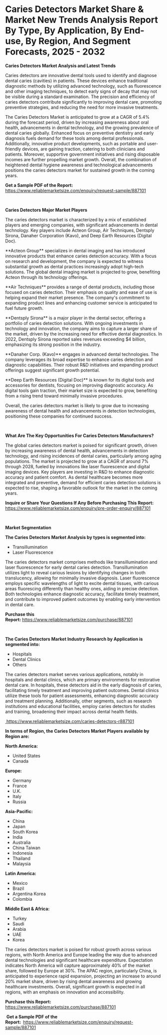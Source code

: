 <p><h1>Caries Detectors Market Share & Market New Trends Analysis Report By Type, By Application, By End-use, By Region, And Segment Forecasts, 2025 - 2032</h1></p><p><strong>Caries Detectors Market Analysis and Latest Trends</strong></p>
<p><p>Caries detectors are innovative dental tools used to identify and diagnose dental caries (cavities) in patients. These devices enhance traditional diagnostic methods by utilizing advanced technology, such as fluorescence and other imaging techniques, to detect early signs of decay that may not be visible during a standard examination. The precision and efficiency of caries detectors contribute significantly to improving dental care, promoting preventive strategies, and reducing the need for more invasive treatments.</p><p>The Caries Detectors Market is anticipated to grow at a CAGR of 5.4% during the forecast period, driven by increasing awareness about oral health, advancements in dental technology, and the growing prevalence of dental caries globally. Enhanced focus on preventive dentistry and early diagnosis fuels demand for these tools among dental professionals. Additionally, innovative product developments, such as portable and user-friendly devices, are gaining traction, catering to both clinicians and patients. Moreover, supportive government initiatives and rising disposable incomes are further propelling market growth. Overall, the combination of heightened dental hygiene awareness and technological advancements positions the caries detectors market for sustained growth in the coming years.</p></p>
<p><strong>Get a Sample PDF of the Report:&nbsp;</strong> <a href="https://www.reliablemarketsize.com/enquiry/request-sample/887101?utm_campaign=2770&utm_medium=2&utm_source=Github&utm_content=ia&utm_term=13042025&utm_id=caries-detectors">https://www.reliablemarketsize.com/enquiry/request-sample/887101</a></p>
<p>&nbsp;</p>
<p><strong>Caries Detectors Major Market Players</strong></p>
<p><p>The caries detectors market is characterized by a mix of established players and emerging companies, with significant advancements in dental technology. Key players include Acteon Group, Air Techniques, Dentsply Sirona, Danaher Corporation (Kavo), and Deep Earth Resources (Digital Doc).</p><p>**Acteon Group** specializes in dental imaging and has introduced innovative products that enhance caries detection accuracy. With a focus on research and development, the company is expected to witness substantial growth as dental practices increasingly adopt high-tech solutions. The global dental imaging market is projected to grow, benefiting Acteon through its technology offerings.</p><p>**Air Techniques** provides a range of dental products, including those focused on caries detection. Their emphasis on quality and ease of use is helping expand their market presence. The company's commitment to expanding product lines and enhancing customer service is anticipated to fuel future growth.</p><p>**Dentsply Sirona** is a major player in the dental sector, offering a portfolio of caries detection solutions. With ongoing investments in technology and innovation, the company aims to capture a larger share of the market, driven by the increasing need for effective dental diagnostics. In 2022, Dentsply Sirona reported sales revenues exceeding $4 billion, emphasizing its strong position in the industry.</p><p>**Danaher Corp. (Kavo)** engages in advanced dental technologies. The company leverages its broad expertise to enhance caries detection and diagnostic capabilities. Their robust R&D initiatives and expanding product offerings suggest significant growth potential.</p><p>**Deep Earth Resources (Digital Doc)** is known for its digital tools and accessories for dentists, focusing on improving diagnostic accuracy. As digital tools gain traction, their market size is expected to grow, benefiting from a rising trend toward minimally invasive procedures.</p><p>Overall, the caries detectors market is likely to grow due to increasing awareness of dental health and advancements in detection technologies, positioning these companies for continued success.</p></p>
<p>&nbsp;</p>
<p><strong>What Are The Key Opportunities For Caries Detectors Manufacturers?</strong></p>
<p><p>The global caries detectors market is poised for significant growth, driven by increasing awareness of dental health, advancements in detection technology, and rising incidences of dental caries, particularly among aging populations. The market is projected to grow at a CAGR of around 7% through 2028, fueled by innovations like laser fluorescence and digital imaging devices. Key players are investing in R&D to enhance diagnostic accuracy and patient comfort. As dental healthcare becomes more integrated and preventive, demand for efficient caries detection solutions is expected to rise, shaping a favorable outlook for the market in the coming years.</p></p>
<p><strong>Inquire or Share Your Questions If Any Before Purchasing This Report:</strong> <a href="https://www.reliablemarketsize.com/enquiry/pre-order-enquiry/887101?utm_campaign=2770&utm_medium=2&utm_source=Github&utm_content=ia&utm_term=13042025&utm_id=caries-detectors">https://www.reliablemarketsize.com/enquiry/pre-order-enquiry/887101</a></p>
<p>&nbsp;</p>
<p><strong>Market Segmentation</strong></p>
<p><strong>The Caries Detectors Market Analysis by types is segmented into:</strong></p>
<p><ul><li>Transillumination</li><li>Laser Fluorescence</li></ul></p>
<p><p>The caries detectors market comprises methods like transillumination and laser fluorescence for early dental caries detection. Transillumination utilizes light to reveal carious lesions by identifying changes in tooth translucency, allowing for minimally invasive diagnosis. Laser fluorescence employs specific wavelengths of light to excite dental tissues, with carious areas fluorescing differently than healthy ones, aiding in precise detection. Both technologies enhance diagnostic accuracy, facilitate timely treatment, and contribute to improved patient outcomes by enabling early intervention in dental care.</p></p>
<p><strong>Purchase this Report:&nbsp;</strong><a href="https://www.reliablemarketsize.com/purchase/887101?utm_campaign=2770&utm_medium=2&utm_source=Github&utm_content=ia&utm_term=13042025&utm_id=caries-detectors">https://www.reliablemarketsize.com/purchase/887101</a></p>
<p>&nbsp;</p>
<p><strong>The Caries Detectors Market Industry Research by Application is segmented into:</strong></p>
<p><ul><li>Hospitals</li><li>Dental Clinics</li><li>Others</li></ul></p>
<p><p>The caries detectors market serves various applications, notably in hospitals and dental clinics, which are primary environments for restorative dental care. In hospitals, these detectors aid in the early diagnosis of caries, facilitating timely treatment and improving patient outcomes. Dental clinics utilize these tools for patient assessments, enhancing diagnostic accuracy and treatment planning. Additionally, other segments, such as research institutions and educational facilities, employ caries detectors for studies and training, broadening their impact across dental health fields.</p></p>
<p><a href="https://www.reliablemarketsize.com/caries-detectors-r887101?utm_campaign=2770&utm_medium=2&utm_source=Github&utm_content=ia&utm_term=13042025&utm_id=caries-detectors">&nbsp;https://www.reliablemarketsize.com/caries-detectors-r887101</a></p>
<p><strong>In terms of Region, the Caries Detectors Market Players available by Region are:</strong></p>
<p>
    <p> <strong> North America: </strong>
        <ul>
            <li>United States</li>
            <li>Canada</li>
        </ul>
        </p> 
    <p> <strong> Europe: </strong>
        <ul>
            <li>Germany</li>
            <li>France</li>
            <li>U.K.</li>
            <li>Italy</li>
            <li>Russia</li>
        </ul>
        </p> 
    <p> <strong> Asia-Pacific: </strong>
        <ul>
            <li>China</li>
            <li>Japan</li>
            <li>South Korea</li>
            <li>India</li>
            <li>Australia</li>
            <li>China Taiwan</li>
            <li>Indonesia</li>
            <li>Thailand</li>
            <li>Malaysia</li>
        </ul>
        </p> 
    <p> <strong> Latin America: </strong>
        <ul>
            <li>Mexico</li>
            <li>Brazil</li>
            <li>Argentina Korea</li>
            <li>Colombia</li>
        </ul>
        </p> 
    <p> <strong> Middle East & Africa: </strong>
        <ul>
            <li>Turkey</li>
            <li>Saudi</li>
            <li>Arabia</li>
            <li>UAE</li>
            <li>Korea</li>
        </ul>
    </p>
    </p>
<p><p>The caries detectors market is poised for robust growth across various regions, with North America and Europe leading the way due to advanced dental technologies and significant healthcare expenditure. Expectation indicates North America will capture approximately 40% of the market share, followed by Europe at 30%. The APAC region, particularly China, is anticipated to experience rapid expansion, projecting an increase to around 20% market share, driven by rising dental awareness and growing healthcare investments. Overall, significant growth is expected in all regions, with an emphasis on innovation and accessibility.</p></p>
<p><strong>Purchase this Report: </strong><a href="https://www.reliablemarketsize.com/purchase/887101?utm_campaign=2770&utm_medium=2&utm_source=Github&utm_content=ia&utm_term=13042025&utm_id=caries-detectors">https://www.reliablemarketsize.com/purchase/887101</a></p>
<p>&nbsp;<strong>Get a Sample PDF of the Report:&nbsp;&nbsp;</strong><a href="https://www.reliablemarketsize.com/enquiry/request-sample/887101?utm_campaign=2770&utm_medium=2&utm_source=Github&utm_content=ia&utm_term=13042025&utm_id=caries-detectors">https://www.reliablemarketsize.com/enquiry/request-sample/887101</a></p>
<p><strong></strong></p>
<p><p></p><p></p><p></p></p>